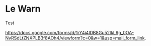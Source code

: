 # Le Warn

Test

https://docs.google.com/forms/d/1rY4i4lDB8Gu52lkL9g_0OA-NvRSdLtZNXPLB3f8AOh4/viewform?c=0&w=1&usp=mail_form_link.
